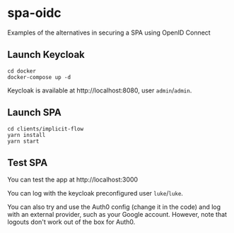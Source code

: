 # spa-oidc

Examples of the alternatives in securing a SPA using OpenID Connect

## Launch Keycloak

```
cd docker
docker-compose up -d
```

Keycloak is available at http://localhost:8080, user `admin`/`admin`.

## Launch SPA

```
cd clients/implicit-flow
yarn install
yarn start
```

## Test SPA

You can test the app at http://localhost:3000

You can log with the keycloak preconfigured user `luke`/`luke`.

You can also try and use the Auth0 config (change it in the code) and
log with an external provider, such as your Google account.
However, note that logouts don't work out of the box for Auth0.
